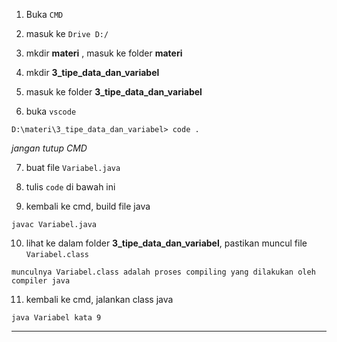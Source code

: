 1. Buka `CMD`

2. masuk ke `Drive D:/`

3. mkdir __materi__ , masuk ke folder __materi__

4. mkdir __3_tipe_data_dan_variabel__

5. masuk ke folder __3_tipe_data_dan_variabel__

6. buka `vscode`
>
    D:\materi\3_tipe_data_dan_variabel> code .

 *jangan tutup CMD*

7. buat file `Variabel.java`

8. tulis `code` di bawah ini

<script src="https://gist.github.com/nandadidudedo92/102125064b5811c4564273933e68a9e7.js"></script>

9. kembali ke cmd, build file java
>
    javac Variabel.java

10. lihat ke dalam folder __3_tipe_data_dan_variabel__, pastikan muncul file `Variabel.class`
>
    munculnya Variabel.class adalah proses compiling yang dilakukan oleh compiler java

11. kembali ke cmd, jalankan class java
>
    java Variabel kata 9

___

